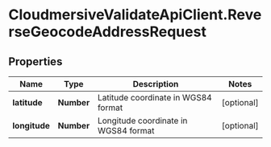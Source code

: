 # CloudmersiveValidateApiClient.ReverseGeocodeAddressRequest

## Properties
Name | Type | Description | Notes
------------ | ------------- | ------------- | -------------
**latitude** | **Number** | Latitude coordinate in WGS84 format | [optional] 
**longitude** | **Number** | Longitude coordinate in WGS84 format | [optional] 


